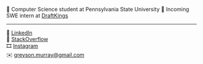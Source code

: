 🦁 Computer Science student at Pennsylvania State University
🎲 Incoming SWE intern at [DraftKings](https://www.draftkings.com/)

---

🔗 [LinkedIn](https://www.linkedin.com/in/greyson-murray/)\
🥞 [StackOverflow](https://stackoverflow.com/users/12326283/gmdev)\
🎞 [Instagram](https://www.instagram.com/greyson.murray/)\
✉️ greyson.murray@gmail.com
